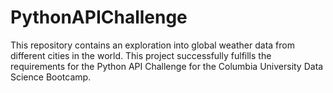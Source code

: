 # PythonAPIChallenge
This repository contains an exploration into global weather data from different cities in the world.  This project successfully fulfills the requirements for the Python API Challenge for the Columbia University Data Science Bootcamp.
